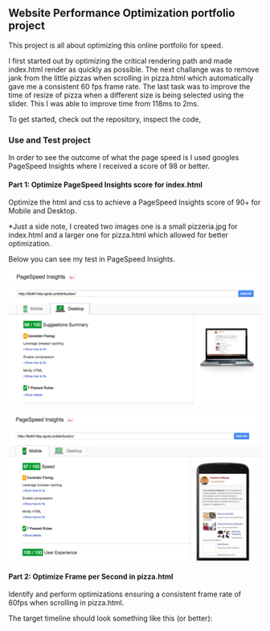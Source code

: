 ## Website Performance Optimization portfolio project

This project is all about optimizing this online portfolio for speed.

I first started out by optimizing the critical rendering path and made index.html render as quickly as possible. The next challange was to remove jank from the little pizzas when scrolling in pizza.html which automatically gave me a consistent 60 fps frame rate. The last task was to improve the time of resize of pizza when a different size is being selected using the slider. This I was able to improve time from 118ms to 2ms.

To get started, check out the repository, inspect the code,

### Use and Test project
In order to see the outcome of what the page speed is I used googles PageSpeed Insights where I received a score of 98 or better.


#### Part 1: Optimize PageSpeed Insights score for index.html

Optimize the html and css to achieve a PageSpeed Insights score of 90+ for Mobile and Desktop.

*Just a side note, I created two images one is a small pizzeria.jpg for index.html and a larger one for pizza.html which allowed for better optimization.

Below you can see my test in PageSpeed Insights.

![image](desktopPageSpeed.png)

![image](mobilePageSpeed.png)

#### Part 2: Optimize Frame per Second in pizza.html

Identify and perform optimizations ensuring a consistent frame rate of 60fps when scrolling in pizza.html.

The target timeline should look something like this (or better):
